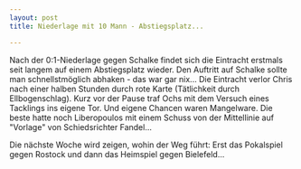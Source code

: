 ```yaml
---
layout: post
title: Niederlage mit 10 Mann - Abstiegsplatz...

---
```


Nach der 0:1-Niederlage gegen Schalke findet sich die Eintracht erstmals seit langem auf einem Abstiegsplatz wieder. Den Auftritt auf Schalke sollte man schnellstmöglich abhaken - das war gar nix... Die Eintracht verlor Chris nach einer halben Stunden durch rote Karte (Tätlichkeit durch Ellbogenschlag). Kurz vor der Pause traf Ochs mit dem Versuch eines Tacklings ins eigene Tor. Und eigene Chancen waren Mangelware. Die beste hatte noch Liberopoulos mit einem Schuss von der Mittellinie auf "Vorlage" von Schiedsrichter Fandel...

Die nächste Woche wird zeigen, wohin der Weg führt: Erst das Pokalspiel gegen Rostock und dann das Heimspiel gegen Bielefeld...
